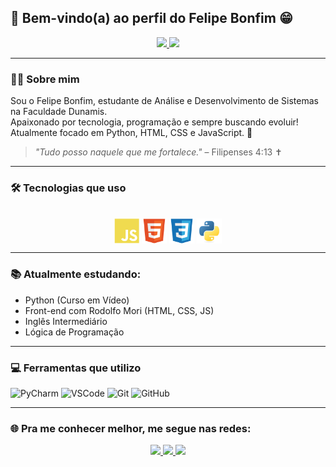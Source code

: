 ## 👋 Bem-vindo(a) ao perfil do Felipe Bonfim 😁

<div align="center">
  <a href="https://github.com/1felipebonfim">
    <img height="180em" src="https://github-readme-stats.vercel.app/api?username=1felipebonfim&show_icons=true&theme=tokyonight&include_all_commits=true&count_private=true"/>
    <img height="180em" src="https://github-readme-stats.vercel.app/api/top-langs/?username=1felipebonfim&layout=compact&langs_count=6&theme=tokyonight"/>
  </a>
</div>

---

### 👨‍💻 Sobre mim

Sou o Felipe Bonfim, estudante de Análise e Desenvolvimento de Sistemas na Faculdade Dunamis.  
Apaixonado por tecnologia, programação e sempre buscando evoluir!  
Atualmente focado em Python, HTML, CSS e JavaScript. 🚀

> _"Tudo posso naquele que me fortalece."_ – Filipenses 4:13 ✝️

---

### 🛠️ Tecnologias que uso

<div align="center"><br>
  <img align="center" alt="JS" height="40" width="40" src="https://raw.githubusercontent.com/devicons/devicon/master/icons/javascript/javascript-plain.svg">
  <img align="center" alt="HTML" height="40" width="40" src="https://raw.githubusercontent.com/devicons/devicon/master/icons/html5/html5-original.svg">
  <img align="center" alt="CSS" height="40" width="40" src="https://raw.githubusercontent.com/devicons/devicon/master/icons/css3/css3-original.svg">
  <img align="center" alt="Python" height="40" width="40" src="https://raw.githubusercontent.com/devicons/devicon/master/icons/python/python-original.svg">
</div>

---

### 📚 Atualmente estudando:

- Python (Curso em Vídeo)
- Front-end com Rodolfo Mori (HTML, CSS, JS)
- Inglês Intermediário
- Lógica de Programação

---

### 💻 Ferramentas que utilizo

![PyCharm](https://img.shields.io/badge/PyCharm-000000?style=for-the-badge&logo=pycharm&logoColor=white)
![VSCode](https://img.shields.io/badge/VSCode-007ACC?style=for-the-badge&logo=visual-studio-code&logoColor=white)
![Git](https://img.shields.io/badge/Git-F05032?style=for-the-badge&logo=git&logoColor=white)
![GitHub](https://img.shields.io/badge/GitHub-181717?style=for-the-badge&logo=github&logoColor=white)

---

### 🌐 Pra me conhecer melhor, me segue nas redes:

<div align="center"> 
  <a href="https://instagram.com/flpbonfim" target="_blank">
    <img src="https://img.shields.io/badge/-Instagram-%23E4405F?style=for-the-badge&logo=instagram&logoColor=white">
  </a>
  <a href="mailto:felipitorob@hotmail.com" target="_blank">
    <img src="https://img.shields.io/badge/-Email-%23333?style=for-the-badge&logo=gmail&logoColor=white">
  </a>
  <a href="https://www.linkedin.com/in/felipe-bonfim-b39029368/" target="_blank">
    <img src="https://img.shields.io/badge/-LinkedIn-%230077B5?style=for-the-badge&logo=linkedin&logoColor=white">
  </a>
</div>
